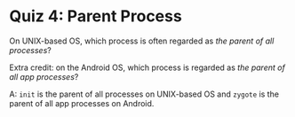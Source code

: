 # Quiz 4: Parent Process

On UNIX-based OS, which process is often regarded as *the parent of all processes*?

Extra credit: on the Android OS, which process is regarded as *the parent of all app processes*?

A: `init` is the parent of all processes on UNIX-based OS and `zygote` is the parent of all app processes on Android.
